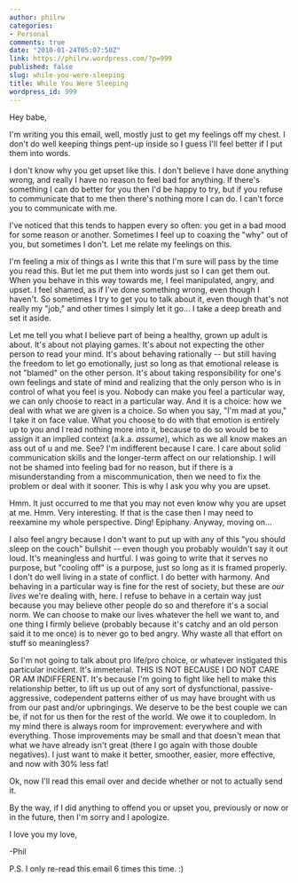 ```yaml
---
author: philrw
categories:
- Personal
comments: true
date: "2010-01-24T05:07:50Z"
link: https://philrw.wordpress.com/?p=999
published: false
slug: while-you-were-sleeping
title: While You Were Sleeping
wordpress_id: 999
---
```


Hey babe,

I'm writing you this email, well, mostly just to get my feelings off my chest. I don't do well keeping things pent-up inside so I guess I'll feel better if I put them into words.

I don't know why you get upset like this. I don't believe I have done anything wrong, and really I have no reason to feel bad for anything. If there's something I can do better for you then I'd be happy to try, but if you refuse to communicate that to me then there's nothing more I can do. I can't force you to communicate with me.

I've noticed that this tends to happen every so often: you get in a bad mood for some reason or another. Sometimes I feel up to coaxing the "why" out of you, but sometimes I don't. Let me relate my feelings on this.

I'm feeling a mix of things as I write this that I'm sure will pass by the time you read this. But let me put them into words just so I can get them out. When you behave in this way towards me, I feel manipulated, angry, and upset. I feel shamed, as if I've done something wrong, even though I haven't. So sometimes I try to get you to talk about it, even though that's not really my "job," and other times I simply let it go... I take a deep breath and set it aside.

Let me tell you what I believe part of being a healthy, grown up adult is about. It's about not playing games. It's about not expecting the other person to read your mind. It's about behaving rationally -- but still having the freedom to let go emotionally, just so long as that emotional release is not "blamed" on the other person. It's about taking responsibility for one's own feelings and state of mind and realizing that the only person who is in control of what you feel is you. Nobody can make you feel a particular way, we can only choose to react in a particular way. And it is a choice: how we deal with what we are given is a choice. So when you say, "I'm mad at you," I take it on face value. What you choose to do with that emotion is entirely up to you and I read nothing more into it, because to do so would be to assign it an implied context (a.k.a. *assume*), which as we all know makes an ass out of u and me. See? I'm indifferent because I care. I care about solid communication skills and the longer-term affect on our relationship. I will not be shamed into feeling bad for no reason, but if there is a misunderstanding from a miscommunication, then we need to fix the problem or deal with it sooner. This is why I ask you why you are upset.

Hmm. It just occurred to me that you may not even know why you are upset at me. Hmm. Very interesting. If that is the case then I may need to reexamine my whole perspective. Ding! Epiphany. Anyway, moving on...

I also feel angry because I don't want to put up with any of this "you should sleep on the couch" bullshit -- even though you probably wouldn't say it out loud. It's meaningless and hurtful. I was going to write that it serves no purpose, but "cooling off" is a purpose, just so long as it is framed properly. I don't do well living in a state of conflict. I do better with harmony. And behaving in a particular way is fine for the rest of society, but these are *our lives* we're dealing with, here. I refuse to behave in a certain way just because you may believe other people do so and therefore it's a social norm. We can choose to make our lives whatever the hell we want to, and one thing I firmly believe (probably because it's catchy and an old person said it to me once) is to never go to bed angry. Why waste all that effort on stuff so meaningless?

So I'm not going to talk about pro life/pro choice, or whatever instigated this particular incident. It's immeterial. THIS IS NOT BECAUSE I DO NOT CARE OR AM INDIFFERENT. It's because I'm going to fight like hell to make this relationship better, to lift us up out of any sort of dysfunctional, passive-aggressive, codependent patterns either of us may have brought with us from our past and/or upbringings. We deserve to be the best couple we can be, if not for us then for the rest of the world. We owe it to coupledom. In my mind there is always room for improvement: everywhere and with everything. Those improvements may be small and that doesn't mean that what we have already isn't great (there I go again with those double negatives). I just want to make it better, smoother, easier, more effective, and now with 30% less fat!

Ok, now I'll read this email over and decide whether or not to actually send it.

By the way, if I did anything to offend you or upset you, previously or now or in the future, then I'm sorry and I apologize.

I love you my love,

-Phil

P.S. I only re-read this email 6 times this time. :)

